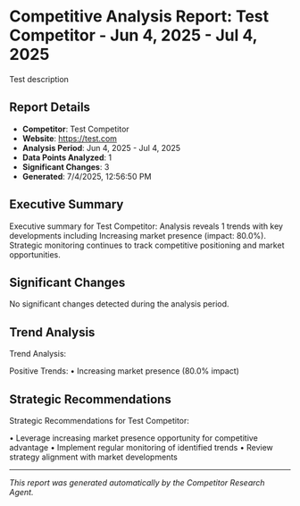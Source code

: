 # Competitive Analysis Report: Test Competitor - Jun 4, 2025 - Jul 4, 2025

Test description

## Report Details

- **Competitor**: Test Competitor
- **Website**: https://test.com
- **Analysis Period**: Jun 4, 2025 - Jul 4, 2025
- **Data Points Analyzed**: 1
- **Significant Changes**: 3
- **Generated**: 7/4/2025, 12:56:50 PM

## Executive Summary

Executive summary for Test Competitor: Analysis reveals 1 trends with key developments including Increasing market presence (impact: 80.0%). Strategic monitoring continues to track competitive positioning and market opportunities.

## Significant Changes

No significant changes detected during the analysis period.

## Trend Analysis

Trend Analysis:

Positive Trends:
• Increasing market presence (80.0% impact)

## Strategic Recommendations

Strategic Recommendations for Test Competitor:

• Leverage increasing market presence opportunity for competitive advantage
• Implement regular monitoring of identified trends
• Review strategy alignment with market developments

---

*This report was generated automatically by the Competitor Research Agent.*
